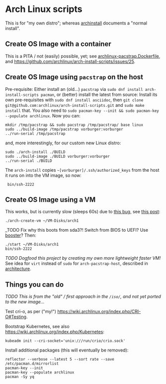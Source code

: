 # Arch Linux scripts

This is for "my own distro"; whereas [archinstall](archinstall.md) documents a "normal install".

## Create OS Image with a container

This is a PITA / not (easily) possible, yet;
see [archlinux-pacstrap.Dockerfile](../containers/archlinux-pacstrap.Dockerfile),
and https://github.com/archlinux/arch-install-scripts/issues/25.


## Create OS Image using `pacstrap` on the host

Pre-requisite: Either install an (old...) `pacstrap` via `sudo dnf install arch-install-scripts pacman`,
or (better) install the latest from source: Install its own pre-requisites with `sudo dnf install asciidoc`,
then `git clone git@github.com:archlinux/arch-install-scripts.git` and `sudo make install` that.
You also need to `sudo pacman-key --init && sudo pacman-key --populate archlinux`. Now you can:

    mkdir /tmp/pacstrap && sudo pacstrap /tmp/pacstrap/ base linux
    sudo ../build-image /tmp/pacstrap vorburger:vorburger
    ../run-serial /tmp/pacstrap

and, more interestingly, for our custom new Linux distro:

    sudo ./arch-install ./BUILD
    sudo ../build-image ./BUILD vorburger:vorburger
    ../run-serial ./BUILD

The `arch-install` copies `~[vorburger]/.ssh/authorized_keys` from the host it runs on into the VM image, so now:

     bin/ssh-2222


## Create OS Image using a VM

This works, but is currently slow (sleeps 60s) due to [this bug](https://gitlab.archlinux.org/archlinux/arch-boxes/-/issues/153), see [this post](https://github.com/vorburger/vorburger.ch-Notes/blob/develop/linux/systemd-analyze.md):

    ./arch-create-vm ~/VM-Disks/arch1

_TODO Fix why this boots from sda3?! Switch from BIOS to UEFI? Use [booster](https://wiki.archlinux.org/title/Booster)? Then:

    ./start ~/VM-Disks/arch1
    bin/ssh-2222

_TODO Dogfood this project by creating my own more lightweight faster VM!_
See idea for `virt` instead of `sudo` for `arch-pacstrap-host`, described in [architecture](../docs/architecture.md).


## Things you can do

_TODO This is from the "old" / first approach in the `/iso/`, and not yet ported to the new image..._

Test cri-o, as per ("my!") https://wiki.archlinux.org/index.php/CRI-O#Testing.

Bootstrap Kubernetes, see also https://wiki.archlinux.org/index.php/Kubernetes:

    kubeadm init --cri-socket='unix:///run/crio/crio.sock'

Install additional packages (this will eventually be removed):

    reflector --verbose --latest 5 --sort rate --save /etc/pacman.d/mirrorlist
    pacman-key --init
    pacman-key --populate archlinux
    pacman -Sy yq
